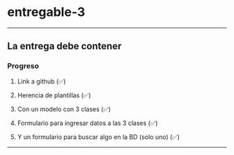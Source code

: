 # entregable-3
---
## La entrega debe contener
### Progreso

1. Link a github (✅)

2. Herencia de plantillas (✅)

3. Con un modelo con 3 clases (✅)

4. Formulario para ingresar datos a las 3 clases (✅)

5. Y un formulario para buscar algo en la BD (solo uno) (✅)
---
